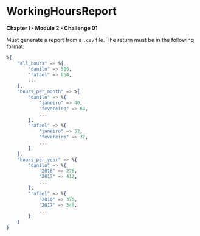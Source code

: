# WorkingHoursReport

**Chapter I - Module 2 - Challenge 01**

Must generate a report from a `.csv` file.
The return must be in the following format:
```Elixir
%{
    "all_hours" => %{
        "danilo" => 500,
        "rafael" => 854,
        ...
    },
    "hours_per_month" => %{
        "danilo" => %{
            "janeiro" => 40,
            "fevereiro" => 64,
            ...
        },
        "rafael" => %{
            "janeiro" => 52,
            "fevereiro" => 37,
            ...
        }
    },
    "hours_per_year" => %{
        "danilo" => %{
            "2016" => 276,
            "2017" => 412,
            ...
        },
        "rafael" => %{
            "2016" => 376,
            "2017" => 348,
            ...
        }
    }
}
```
